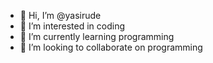 - 👋 Hi, I’m @yasirude
- 👀 I’m interested in coding
- 🌱 I’m currently learning programming
- 💞️ I’m looking to collaborate on programming

<!---
yasirude/yasirude is a ✨ special ✨ repository because its `README.md` (this file) appears on your GitHub profile.
You can click the Preview link to take a look at your changes.
--->
